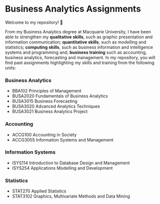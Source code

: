 # Business Analytics Assignments
Welcome to my repository! 🙂

From my Business Analytics degree at Macquarie University, I have been able to strengthen my **qualitative skills**, such as graphic presentation and information communication; **quantitative skills**, such as modelling and statistics; **computing skills**, such as business information and intelligence systems and programming and; **business training** such as accounting, business analytics, forecasting and management. In my repository, you will find past assignments highlighting my skills and training from the following units:

### Business Analytics
- BBA102 Principles of Management
- BUSA2020 Fundamentals of Business Analytics
- BUSA3015 Business Forecasting
- BUSA3020 Advanced Analytics Techniques
- BUSA3021 Business Analytics Project 

### Accounting
- ACCG100 Accounting in Society 
- ACCG3055 Information Systems and Management

### Information Systems
- ISYS114 Introduction to Database Design and Management 
- ISYS254 Applications Modelling and Development 

### Statistics
- STAT270 Applied Statistics
- STAT3102 Graphics, Multivariate Methods and Data Mining

